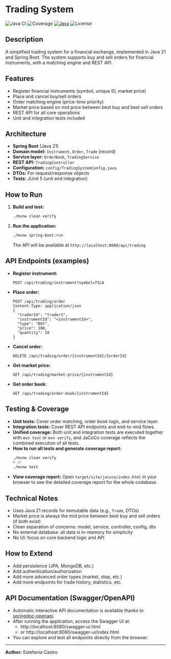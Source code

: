 # Trading System

![Java CI](https://img.shields.io/github/actions/workflow/status/FanyCastro/TradingSystem/maven.yml?logo=github&label=Build)
![Coverage](https://img.shields.io/codecov/c/github/FanyCastro/tradingSystem/main?logo=codecov&label=Coverage)
[![Java](https://img.shields.io/badge/Java-21-blue?logo=java)](https://www.oracle.com/java/technologies/javase/jdk21-archive-downloads.html)
![License](https://img.shields.io/github/license/FanyCastro/productsAPI?color=blue)

## Description
A simplified trading system for a financial exchange, implemented in Java 21 and Spring Boot. The system supports buy and sell orders for financial instruments, with a matching engine and REST API.

## Features
- Register financial instruments (symbol, unique ID, market price)
- Place and cancel buy/sell orders
- Order matching engine (price-time priority)
- Market price based on mid price between best buy and best sell orders
- REST API for all core operations
- Unit and integration tests included

## Architecture
- **Spring Boot** (Java 21)
- **Domain model:** `Instrument`, `Order`, `Trade` (record)
- **Service layer:** `OrderBook`, `TradingService`
- **REST API:** `TradingController`
- **Configuration:** `config/TradingSystemConfig.java`
- **DTOs:** For request/response objects
- **Tests:** JUnit 5 (unit and integration)

## How to Run
1. **Build and test:**
   ```bash
   ./mvnw clean verify
   ```
2. **Run the application:**
   ```bash
   ./mvnw spring-boot:run
   ```
   The API will be available at `http://localhost:8080/api/trading`

## API Endpoints (examples)
- **Register instrument:**
  ```http
  POST /api/trading/instrument?symbol=TSLA
  ```
- **Place order:**
  ```http
  POST /api/trading/order
  Content-Type: application/json
  {
    "traderId": "trader1",
    "instrumentId": "<instrumentId>",
    "type": "BUY",
    "price": 100,
    "quantity": 10
  }
  ```
- **Cancel order:**
  ```http
  DELETE /api/trading/order/{instrumentId}/{orderId}
  ```
- **Get market price:**
  ```http
  GET /api/trading/market-price/{instrumentId}
  ```
- **Get order book:**
  ```http
  GET /api/trading/order-book/{instrumentId}
  ```

## Testing & Coverage
- **Unit tests:** Cover order matching, order book logic, and service layer.
- **Integration tests:** Cover REST API endpoints and end-to-end flows.
- **Unified coverage:** Both unit and integration tests are executed together with `mvn test` or `mvn verify`, and JaCoCo coverage reflects the combined execution of all tests.
- **How to run all tests and generate coverage report:**
  ```bash
  ./mvnw clean verify
  # or
  ./mvnw test
  ```
- **View coverage report:**
  Open `target/site/jacoco/index.html` in your browser to see the detailed coverage report for the whole codebase.

## Technical Notes
- Uses Java 21 records for immutable data (e.g., `Trade`, DTOs)
- Market price is always the mid price between best buy and sell orders (if both exist)
- Clean separation of concerns: model, service, controller, config, dto
- No external database: all data is in-memory for simplicity
- No UI: focus on core backend logic and API

## How to Extend
- Add persistence (JPA, MongoDB, etc.)
- Add authentication/authorization
- Add more advanced order types (market, stop, etc.)
- Add more endpoints for trade history, statistics, etc.

## API Documentation (Swagger/OpenAPI)
- Automatic interactive API documentation is available thanks to [springdoc-openapi](https://springdoc.org/).
- After running the application, access the Swagger UI at:
  - http://localhost:8080/swagger-ui.html
  - or http://localhost:8080/swagger-ui/index.html
- You can explore and test all endpoints directly from the browser.

---

**Author:** Estefanía Castro
